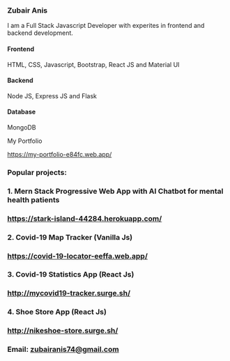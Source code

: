 ### Zubair Anis

I am a Full Stack Javascript Developer with experites in frontend and backend development.

#### Frontend

HTML, CSS, Javascript, Bootstrap, React JS and Material UI 

#### Backend

Node JS, Express JS and Flask

#### Database

MongoDB

My Portfolio

https://my-portfolio-e84fc.web.app/

### Popular projects:
### 1. Mern Stack Progressive Web App with AI Chatbot for mental health patients
### https://stark-island-44284.herokuapp.com/
### 2. Covid-19 Map Tracker (Vanilla Js)
### https://covid-19-locator-eeffa.web.app/
### 3. Covid-19 Statistics App (React Js)
### http://mycovid19-tracker.surge.sh/
### 4. Shoe Store App (React Js)
### http://nikeshoe-store.surge.sh/
### Email: zubairanis74@gmail.com







